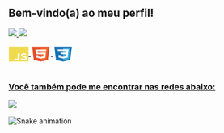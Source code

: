 ## Bem-vindo(a) ao meu perfil!

 <div>
   <a href="https://github.com/devLennyn">
   <img height="180em" src="https://github-readme-stats.vercel.app/api?username=devLennyn&show_icons=true&theme=dracula&include_all_commits=true&count_private=true"/>
   <img height="180em" src="https://github-readme-stats.vercel.app/api/top-langs/?username=devLennyn&layout=compact&langs_count=6&theme=dracula"/>

</div>
<div style="display: inline_block"><br>
  <img align="center" alt="Js" height="30" width="40" src="https://raw.githubusercontent.com/devicons/devicon/master/icons/javascript/javascript-plain.svg">
  <img align="center" alt="HTML" height="30" width="40" src="https://raw.githubusercontent.com/devicons/devicon/master/icons/html5/html5-original.svg">
  <img align="center" alt="CSS" height="30" width="40" src="https://raw.githubusercontent.com/devicons/devicon/master/icons/css3/css3-original.svg">
</div>
 
 <br>
 
  ### Você também pode me encontrar nas redes abaixo:
 
<div> 
  <a href="https://www.linkedin.com/in/lennyn" target="_blank"><img src="https://img.shields.io/badge/-LinkedIn-%230077B5?style=for-the-badge&logo=linkedin&logoColor=white" target="_blank"></a> 
 
  ![Snake animation](https://github.com/devLennyn/devLennyn/blob/output/github-contribution-grid-snake.svg)

</div>
